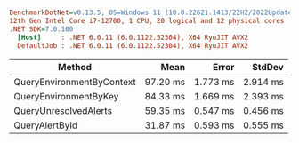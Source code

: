 ``` ini

BenchmarkDotNet=v0.13.5, OS=Windows 11 (10.0.22621.1413/22H2/2022Update/SunValley2)
12th Gen Intel Core i7-12700, 1 CPU, 20 logical and 12 physical cores
.NET SDK=7.0.100
  [Host]     : .NET 6.0.11 (6.0.1122.52304), X64 RyuJIT AVX2
  DefaultJob : .NET 6.0.11 (6.0.1122.52304), X64 RyuJIT AVX2


```
|                    Method |     Mean |    Error |   StdDev |
|-------------------------- |---------:|---------:|---------:|
| QueryEnvironmentByContext | 97.20 ms | 1.773 ms | 2.914 ms |
|     QueryEnvironmentByKey | 84.33 ms | 1.669 ms | 2.393 ms |
|     QueryUnresolvedAlerts | 59.35 ms | 0.547 ms | 0.456 ms |
|            QueryAlertById | 31.87 ms | 0.593 ms | 0.555 ms |
